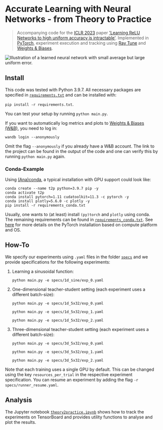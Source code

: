 # Accurate Learning with Neural Networks - from Theory to Practice

> Accompanying code for the [ICLR 2023](https://openreview.net/forum?id=nchvKfvNeX0) paper ['Learning ReLU Networks to high uniform accuracy is 
> intractable'](https://arxiv.org/abs/2205.13531). Implemented in [PyTorch](https://pytorch.org/), experiment execution and tracking using [Ray Tune](https://www.ray.io/ray-tune) 
> and [Weights & Biases](https://wandb.ai/).

![Illustration of a learned neural network with small average but large uniform error.](illustration.png)

## Install

This code was tested with Python 3.9.7. 
All necessary packages are specified in [`requirements.txt`](requirements.txt) and can be installed with:

`pip install -r requirements.txt`.

You can test your setup by running `python main.py`.

If you want to automatically log metrics and plots to [Weights & Biases (W&B)](https://wandb.ai/),
you need to log in:

`wandb login --anonymously`

Omit the flag `--anonymously` if you already have a W&B account. 
The link to the project can be found in the output of the code 
and one can verify this by running `python main.py` again. 

### Conda-Example

Using [(Ana)conda](https://www.anaconda.com), a typical installation with GPU support could look like:
```
conda create --name t2p python=3.9.7 pip -y
conda activate t2p
conda install pytorch=1.11 cudatoolkit=11.3 -c pytorch -y
conda install plotly=5.6.0 -c plotly -y
pip install -r requirements_conda.txt 
```

Usually, one wants to (at least) install `(py)torch` and `plotly` using conda.
The remaining requirements can be found in [`requirements_conda.txt`](requirements_conda.txt).
See [here](https://pytorch.org/get-started/locally/) for more details on the PyTorch installation 
based on compute platform and OS.

## How-To

We specify our experiments using `.yaml` files in the folder [`specs`](specs) 
and we provide specifications for the following experiments:

1. Learning a sinusoidal function:
   
    `python main.py -e specs/1d_sine/exp_0.yaml`

2. One-dimensional teacher-student setting (each experiment uses a different batch-size):

    `python main.py -e specs/1d_5x32/exp_0.yaml`
    
    `python main.py -e specs/1d_5x32/exp_1.yaml`
    
    `python main.py -e specs/1d_5x32/exp_2.yaml`

3. Three-dimensional teacher-student setting (each experiment uses a different batch-size):

    `python main.py -e specs/3d_5x32/exp_0.yaml`
    
    `python main.py -e specs/3d_5x32/exp_1.yaml`
    
    `python main.py -e specs/3d_5x32/exp_2.yaml`

Note that each training uses a single GPU by default. This can be changed using the key `resources_per_trial` in the
respective experiment specification. You can resume an experiment by adding the flag `-r specs/runner_resume.yaml`.

## Analysis

The Jupyter notebook [`theory2practice.ipynb`](theory2practice.ipynb) shows how to track the experiments on TensorBoard
and provides utility functions to analyse and plot the results.

